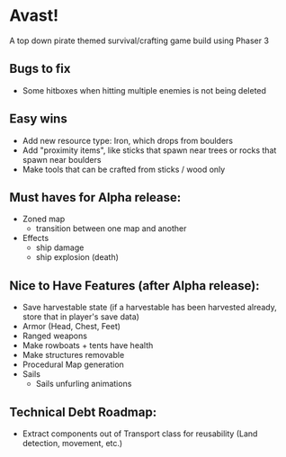 # Avast!

A top down pirate themed survival/crafting game build using Phaser 3

## Bugs to fix

- Some hitboxes when hitting multiple enemies is not being deleted

## Easy wins

- Add new resource type: Iron, which drops from boulders
- Add "proximity items", like sticks that spawn near trees or rocks that spawn near boulders
- Make tools that can be crafted from sticks / wood only

## Must haves for Alpha release:

- Zoned map
  - transition between one map and another
- Effects
  - ship damage
  - ship explosion (death)

## Nice to Have Features (after Alpha release):

- Save harvestable state (if a harvestable has been harvested already, store that in player's save data)
- Armor (Head, Chest, Feet)
- Ranged weapons
- Make rowboats + tents have health
- Make structures removable
- Procedural Map generation
- Sails
  - Sails unfurling animations

## Technical Debt Roadmap:

- Extract components out of Transport class for reusability (Land detection, movement, etc.)
